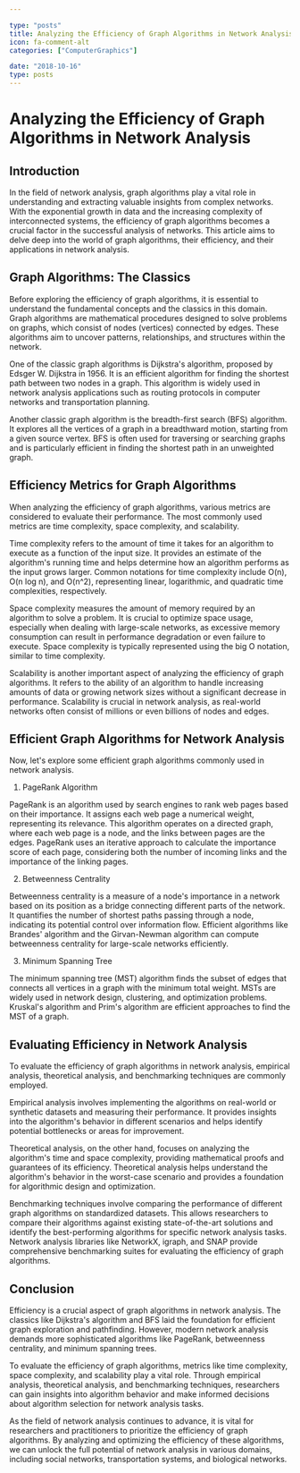 ```yaml
---

type: "posts"
title: Analyzing the Efficiency of Graph Algorithms in Network Analysis
icon: fa-comment-alt
categories: ["ComputerGraphics"]

date: "2018-10-16"
type: posts
---
```





# Analyzing the Efficiency of Graph Algorithms in Network Analysis

## Introduction

In the field of network analysis, graph algorithms play a vital role in understanding and extracting valuable insights from complex networks. With the exponential growth in data and the increasing complexity of interconnected systems, the efficiency of graph algorithms becomes a crucial factor in the successful analysis of networks. This article aims to delve deep into the world of graph algorithms, their efficiency, and their applications in network analysis.

## Graph Algorithms: The Classics

Before exploring the efficiency of graph algorithms, it is essential to understand the fundamental concepts and the classics in this domain. Graph algorithms are mathematical procedures designed to solve problems on graphs, which consist of nodes (vertices) connected by edges. These algorithms aim to uncover patterns, relationships, and structures within the network.

One of the classic graph algorithms is Dijkstra's algorithm, proposed by Edsger W. Dijkstra in 1956. It is an efficient algorithm for finding the shortest path between two nodes in a graph. This algorithm is widely used in network analysis applications such as routing protocols in computer networks and transportation planning.

Another classic graph algorithm is the breadth-first search (BFS) algorithm. It explores all the vertices of a graph in a breadthward motion, starting from a given source vertex. BFS is often used for traversing or searching graphs and is particularly efficient in finding the shortest path in an unweighted graph.

## Efficiency Metrics for Graph Algorithms

When analyzing the efficiency of graph algorithms, various metrics are considered to evaluate their performance. The most commonly used metrics are time complexity, space complexity, and scalability.

Time complexity refers to the amount of time it takes for an algorithm to execute as a function of the input size. It provides an estimate of the algorithm's running time and helps determine how an algorithm performs as the input grows larger. Common notations for time complexity include O(n), O(n log n), and O(n^2), representing linear, logarithmic, and quadratic time complexities, respectively.

Space complexity measures the amount of memory required by an algorithm to solve a problem. It is crucial to optimize space usage, especially when dealing with large-scale networks, as excessive memory consumption can result in performance degradation or even failure to execute. Space complexity is typically represented using the big O notation, similar to time complexity.

Scalability is another important aspect of analyzing the efficiency of graph algorithms. It refers to the ability of an algorithm to handle increasing amounts of data or growing network sizes without a significant decrease in performance. Scalability is crucial in network analysis, as real-world networks often consist of millions or even billions of nodes and edges.

## Efficient Graph Algorithms for Network Analysis

Now, let's explore some efficient graph algorithms commonly used in network analysis.

1. PageRank Algorithm

PageRank is an algorithm used by search engines to rank web pages based on their importance. It assigns each web page a numerical weight, representing its relevance. This algorithm operates on a directed graph, where each web page is a node, and the links between pages are the edges. PageRank uses an iterative approach to calculate the importance score of each page, considering both the number of incoming links and the importance of the linking pages.

2. Betweenness Centrality

Betweenness centrality is a measure of a node's importance in a network based on its position as a bridge connecting different parts of the network. It quantifies the number of shortest paths passing through a node, indicating its potential control over information flow. Efficient algorithms like Brandes' algorithm and the Girvan-Newman algorithm can compute betweenness centrality for large-scale networks efficiently.

3. Minimum Spanning Tree

The minimum spanning tree (MST) algorithm finds the subset of edges that connects all vertices in a graph with the minimum total weight. MSTs are widely used in network design, clustering, and optimization problems. Kruskal's algorithm and Prim's algorithm are efficient approaches to find the MST of a graph.

## Evaluating Efficiency in Network Analysis

To evaluate the efficiency of graph algorithms in network analysis, empirical analysis, theoretical analysis, and benchmarking techniques are commonly employed.

Empirical analysis involves implementing the algorithms on real-world or synthetic datasets and measuring their performance. It provides insights into the algorithm's behavior in different scenarios and helps identify potential bottlenecks or areas for improvement.

Theoretical analysis, on the other hand, focuses on analyzing the algorithm's time and space complexity, providing mathematical proofs and guarantees of its efficiency. Theoretical analysis helps understand the algorithm's behavior in the worst-case scenario and provides a foundation for algorithmic design and optimization.

Benchmarking techniques involve comparing the performance of different graph algorithms on standardized datasets. This allows researchers to compare their algorithms against existing state-of-the-art solutions and identify the best-performing algorithms for specific network analysis tasks. Network analysis libraries like NetworkX, igraph, and SNAP provide comprehensive benchmarking suites for evaluating the efficiency of graph algorithms.

## Conclusion

Efficiency is a crucial aspect of graph algorithms in network analysis. The classics like Dijkstra's algorithm and BFS laid the foundation for efficient graph exploration and pathfinding. However, modern network analysis demands more sophisticated algorithms like PageRank, betweenness centrality, and minimum spanning trees.

To evaluate the efficiency of graph algorithms, metrics like time complexity, space complexity, and scalability play a vital role. Through empirical analysis, theoretical analysis, and benchmarking techniques, researchers can gain insights into algorithm behavior and make informed decisions about algorithm selection for network analysis tasks.

As the field of network analysis continues to advance, it is vital for researchers and practitioners to prioritize the efficiency of graph algorithms. By analyzing and optimizing the efficiency of these algorithms, we can unlock the full potential of network analysis in various domains, including social networks, transportation systems, and biological networks.